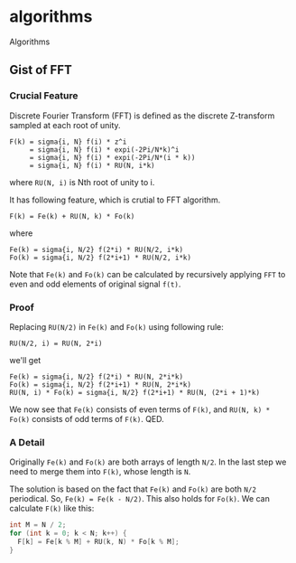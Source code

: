# algorithms
Algorithms

## Gist of FFT
### Crucial Feature
Discrete Fourier Transform (FFT) is defined as the discrete Z-transform sampled at each root of unity.

```
F(k) = sigma{i, N} f(i) * z^i
     = sigma{i, N} f(i) * expi(-2Pi/N*k)^i
     = sigma{i, N} f(i) * expi(-2Pi/N*(i * k))
     = sigma{i, N} f(i) * RU(N, i*k)
```
where `RU(N, i)` is Nth root of unity to i.

It has following feature, which is crutial to FFT algorithm.
```
F(k) = Fe(k) + RU(N, k) * Fo(k)
```
where
```
Fe(k) = sigma{i, N/2} f(2*i) * RU(N/2, i*k)
Fo(k) = sigma{i, N/2} f(2*i+1) * RU(N/2, i*k)
```
Note that `Fe(k)` and `Fo(k)` can be calculated by recursively applying `FFT` to even and odd elements of original signal `f(t)`.

### Proof
Replacing `RU(N/2)` in `Fe(k)` and `Fo(k)` using following rule:
```
RU(N/2, i) = RU(N, 2*i)
```
we'll get
```
Fe(k) = sigma{i, N/2} f(2*i) * RU(N, 2*i*k)
Fo(k) = sigma{i, N/2} f(2*i+1) * RU(N, 2*i*k)
RU(N, i) * Fo(k) = sigma{i, N/2} f(2*i+1) * RU(N, (2*i + 1)*k)
```

We now see that `Fe(k)` consists of even terms of `F(k)`, and `RU(N, k) * Fo(k)` consists of odd terms of `F(k)`. QED.

### A Detail
Originally `Fe(k)` and `Fo(k)` are both arrays of length `N/2`. In the last step we need to merge them into `F(k)`, whose length is `N`.

The solution is based on the fact that `Fe(k)` and `Fo(k)` are both `N/2` periodical. So, `Fe(k) = Fe(k - N/2)`. This also holds for `Fo(k)`.
We can calculate `F(k)` like this:
```cpp
int M = N / 2;
for (int k = 0; k < N; k++) {
  F[k] = Fe[k % M] + RU(k, N) * Fo[k % M];
}
```
